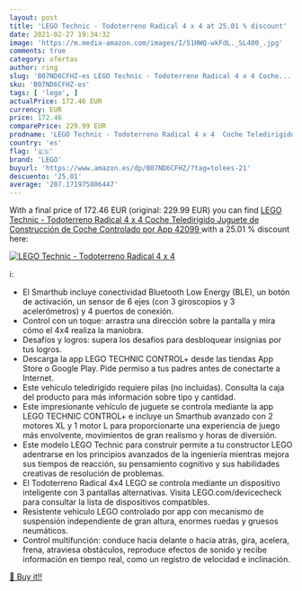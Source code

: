 ```yaml
---
layout: post
title: 'LEGO Technic - Todoterreno Radical 4 x 4 at 25.01 % discount'
date: 2021-02-27 19:34:32
image: 'https://m.media-amazon.com/images/I/51HWQ-wkFdL._SL400_.jpg'
comments: true
category: ofertas
author: ring
slug: 'B07ND6CFHZ-es LEGO Technic - Todoterreno Radical 4 x 4 Coche...'
sku: 'B07ND6CFHZ-es'
tags: [ 'lego', ]
actualPrice: 172.46 EUR
currency: EUR
price: 172.46
comparePrice: 229.99 EUR
prodname: 'LEGO Technic - Todoterreno Radical 4 x 4  Coche Teledirigido  Juguete de Construcción de Coche Controlado por App  42099 '
country: 'es'
flag: '🇪🇸'
brand: 'LEGO'
buyurl: 'https://www.amazon.es/dp/B07ND6CFHZ/?tag=tolees-21'
descuento: '25.01'
average: '207.171975806447'
---
```


With a final price of 172.46 EUR (original: 229.99 EUR) you can find [LEGO Technic - Todoterreno Radical 4 x 4  Coche Teledirigido  Juguete de Construcción de Coche Controlado por App  42099 ](https://www.amazon.es/dp/B07ND6CFHZ/?tag=tolees-21) with a  25.01 % discount here:

[![LEGO Technic - Todoterreno Radical 4 x 4](https://m.media-amazon.com/images/I/51HWQ-wkFdL._SL400_.jpg)](https://www.amazon.es/dp/B07ND6CFHZ/?tag=tolees-21)

ℹ️:

- El Smarthub incluye conectividad Bluetooth Low Energy (BLE), un botón de activación, un sensor de 6 ejes (con 3 giroscopios y 3 acelerómetros) y 4 puertos de conexión.
- Control con un toque: arrastra una dirección sobre la pantalla y mira cómo el 4x4 realiza la maniobra.
- Desafíos y logros: supera los desafíos para desbloquear insignias por tus logros.
- Descarga la app LEGO TECHNIC CONTROL+ desde las tiendas App Store o Google Play. Pide permiso a tus padres antes de conectarte a Internet.
- Este vehículo teledirigido requiere pilas (no incluidas). Consulta la caja del producto para más información sobre tipo y cantidad.
- Este impresionante vehículo de juguete se controla mediante la app LEGO TECHNIC CONTROL+ e incluye un Smarthub avanzado con 2 motores XL y 1 motor L para proporcionarte una experiencia de juego más envolvente, movimientos de gran realismo y horas de diversión.
- Este modelo LEGO Technic para construir permite a tu constructor LEGO adentrarse en los principios avanzados de la ingeniería mientras mejora sus tiempos de reacción, su pensamiento cognitivo y sus habilidades creativas de resolución de problemas.
- El Todoterreno Radical 4x4 LEGO se controla mediante un dispositivo inteligente con 3 pantallas alternativas. Visita LEGO.com/devicecheck para consultar la lista de dispositivos compatibles.
- Resistente vehículo LEGO controlado por app con mecanismo de suspensión independiente de gran altura, enormes ruedas y gruesos neumáticos.
- Control multifunción: conduce hacia delante o hacia atrás, gira, acelera, frena, atraviesa obstáculos, reproduce efectos de sonido y recibe información en tiempo real, como un registro de velocidad e inclinación.

[🛒 Buy it!!](https://www.amazon.es/dp/B07ND6CFHZ/?tag=tolees-21)
